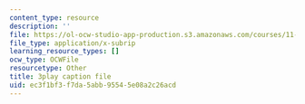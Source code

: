 ```yaml
---
content_type: resource
description: ''
file: https://ol-ocw-studio-app-production.s3.amazonaws.com/courses/11-384-malaysia-sustainable-cities-practicum-spring-2018/ec3f1bf3f7da5abb95545e08a2c26acd_DUKQ2SogFf8.vtt
file_type: application/x-subrip
learning_resource_types: []
ocw_type: OCWFile
resourcetype: Other
title: 3play caption file
uid: ec3f1bf3-f7da-5abb-9554-5e08a2c26acd
---
```

